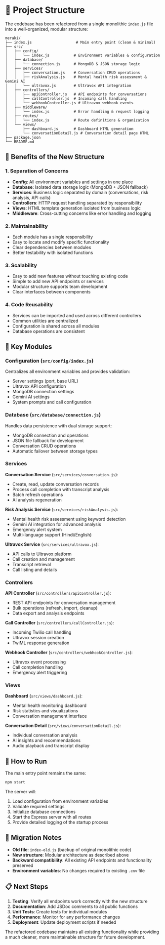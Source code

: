 # 📁 Project Structure

The codebase has been refactored from a single monolithic `index.js` file into a well-organized, modular structure:

```
meraki/
├── index.js                    # Main entry point (clean & minimal)
├── src/
│   ├── config/
│   │   └── index.js           # Environment variables & configuration
│   ├── database/
│   │   └── connection.js      # MongoDB & JSON storage logic
│   ├── services/
│   │   ├── conversation.js    # Conversation CRUD operations
│   │   ├── riskAnalysis.js    # Mental health risk assessment & Gemini AI
│   │   └── ultravox.js        # Ultravox API integration
│   ├── controllers/
│   │   ├── apiController.js   # API endpoints for conversations
│   │   ├── callController.js  # Incoming call handling
│   │   └── webhookController.js # Ultravox webhook events
│   ├── middleware/
│   │   └── index.js           # Error handling & request logging
│   ├── routes/
│   │   └── index.js           # Route definitions & organization
│   └── views/
│       ├── dashboard.js       # Dashboard HTML generation
│       └── conversationDetail.js # Conversation detail page HTML
├── package.json
└── README.md
```

## 🎯 Benefits of the New Structure

### 1. **Separation of Concerns**
- **Config**: All environment variables and settings in one place
- **Database**: Isolated data storage logic (MongoDB + JSON fallback)
- **Services**: Business logic separated by domain (conversations, risk analysis, API calls)
- **Controllers**: HTTP request handling separated by responsibility
- **Views**: HTML template generation isolated from business logic
- **Middleware**: Cross-cutting concerns like error handling and logging

### 2. **Maintainability**
- Each module has a single responsibility
- Easy to locate and modify specific functionality
- Clear dependencies between modules
- Better testability with isolated functions

### 3. **Scalability**
- Easy to add new features without touching existing code
- Simple to add new API endpoints or services
- Modular structure supports team development
- Clear interfaces between components

### 4. **Code Reusability**
- Services can be imported and used across different controllers
- Common utilities are centralized
- Configuration is shared across all modules
- Database operations are consistent

## 🚀 Key Modules

### Configuration (`src/config/index.js`)
Centralizes all environment variables and provides validation:
- Server settings (port, base URL)
- Ultravox API configuration
- MongoDB connection settings
- Gemini AI settings
- System prompts and call configuration

### Database (`src/database/connection.js`)
Handles data persistence with dual storage support:
- MongoDB connection and operations
- JSON file fallback for development
- Conversation CRUD operations
- Automatic failover between storage types

### Services
**Conversation Service** (`src/services/conversation.js`):
- Create, read, update conversation records
- Process call completion with transcript analysis
- Batch refresh operations
- AI analysis regeneration

**Risk Analysis Service** (`src/services/riskAnalysis.js`):
- Mental health risk assessment using keyword detection
- Gemini AI integration for advanced analysis
- Emergency alert system
- Multi-language support (Hindi/English)

**Ultravox Service** (`src/services/ultravox.js`):
- API calls to Ultravox platform
- Call creation and management
- Transcript retrieval
- Call listing and details

### Controllers
**API Controller** (`src/controllers/apiController.js`):
- REST API endpoints for conversation management
- Bulk operations (refresh, import, cleanup)
- Data export and analysis endpoints

**Call Controller** (`src/controllers/callController.js`):
- Incoming Twilio call handling
- Ultravox session creation
- TwiML response generation

**Webhook Controller** (`src/controllers/webhookController.js`):
- Ultravox event processing
- Call completion handling
- Emergency alert triggering

### Views
**Dashboard** (`src/views/dashboard.js`):
- Mental health monitoring dashboard
- Risk statistics and visualizations
- Conversation management interface

**Conversation Detail** (`src/views/conversationDetail.js`):
- Individual conversation analysis
- AI insights and recommendations
- Audio playback and transcript display

## 🔧 How to Run

The main entry point remains the same:

```bash
npm start
```

The server will:
1. Load configuration from environment variables
2. Validate required settings
3. Initialize database connections
4. Start the Express server with all routes
5. Provide detailed logging of the startup process

## 🔄 Migration Notes

- **Old file**: `index-old.js` (backup of original monolithic code)
- **New structure**: Modular architecture as described above
- **Backward compatibility**: All existing API endpoints and functionality preserved
- **Environment variables**: No changes required to existing `.env` file

## 📋 Next Steps

1. **Testing**: Verify all endpoints work correctly with the new structure
2. **Documentation**: Add JSDoc comments to all public functions
3. **Unit Tests**: Create tests for individual modules
4. **Performance**: Monitor for any performance changes
5. **Deployment**: Update deployment scripts if needed

The refactored codebase maintains all existing functionality while providing a much cleaner, more maintainable structure for future development.